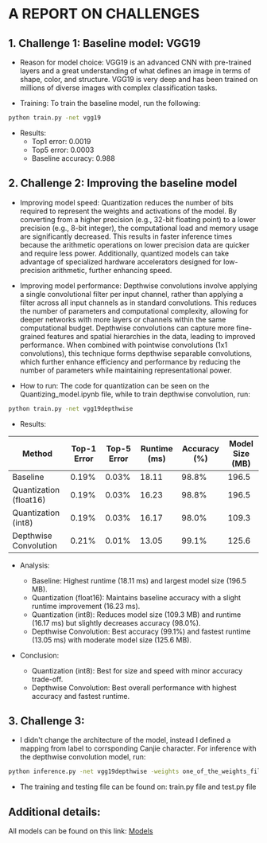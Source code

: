 # A REPORT ON CHALLENGES

## 1. Challenge 1: Baseline model: VGG19
- Reason for model choice: VGG19 is an advanced CNN with pre-trained layers and a great understanding of what defines an image in terms of shape, color, and structure. VGG19 is very deep and has been trained on millions of diverse images with complex classification tasks. 

- Training: To train the baseline model, run the following: 
```bash
python train.py -net vgg19 
```
- Results: 
    - Top1 error: 0.0019
    - Top5 error: 0.0003 
    - Baseline accuracy: 0.988

## 2. Challenge 2: Improving the baseline model 
- Improving model speed: Quantization reduces the number of bits required to represent the weights and activations of the model. By converting from a higher precision (e.g., 32-bit floating point) to a lower precision (e.g., 8-bit integer), the computational load and memory usage are significantly decreased. This results in faster inference times because the arithmetic operations on lower precision data are quicker and require less power. Additionally, quantized models can take advantage of specialized hardware accelerators designed for low-precision arithmetic, further enhancing speed.

- Improving model performance: Depthwise convolutions involve applying a single convolutional filter per input channel, rather than applying a filter across all input channels as in standard convolutions. This reduces the number of parameters and computational complexity, allowing for deeper networks with more layers or channels within the same computational budget. Depthwise convolutions can capture more fine-grained features and spatial hierarchies in the data, leading to improved performance. When combined with pointwise convolutions (1x1 convolutions), this technique forms depthwise separable convolutions, which further enhance efficiency and performance by reducing the number of parameters while maintaining representational power.

- How to run: The code for quantization can be seen on the Quantizing_model.ipynb file, while to train depthwise convolution, run: 
```bash
python train.py -net vgg19depthwise 
```

- Results: 

| Method                | Top-1 Error | Top-5 Error | Runtime (ms) | Accuracy (%) | Model Size (MB) |
|-----------------------|-------------|-------------|--------------|--------------|-----------------|
| Baseline              | 0.19%       | 0.03%       | 18.11        | 98.8%        | 196.5           |
| Quantization (float16)| 0.19%       | 0.03%       | 16.23        | 98.8%        | 196.5           |
| Quantization (int8)   | 0.19%       | 0.03%       | 16.17        | 98.0%        | 109.3           |
| Depthwise Convolution | 0.21%       | 0.01%       | 13.05        | 99.1%        | 125.6           |

- Analysis: 
    - Baseline: Highest runtime (18.11 ms) and largest model size (196.5 MB).
    - Quantization (float16): Maintains baseline accuracy with a slight runtime improvement (16.23 ms).
    - Quantization (int8): Reduces model size (109.3 MB) and runtime (16.17 ms) but slightly decreases accuracy (98.0%).
    - Depthwise Convolution: Best accuracy (99.1%) and fastest runtime (13.05 ms) with moderate model size (125.6 MB).

- Conclusion:
    - Quantization (int8): Best for size and speed with minor accuracy trade-off.
    - Depthwise Convolution: Best overall performance with highest accuracy and fastest runtime.

## 3. Challenge 3: 
- I didn't change the architecture of the model, instead I defined a mapping from label to corrsponding Canjie character. 
For inference with the depthwise convolution model, run: 
```bash
python inference.py -net vgg19depthwise -weights one_of_the_weights_file 
```
- The training and testing file can be found on: train.py file and test.py file 

## Additional details: 
All models can be found on this link: [Models](https://drive.google.com/drive/folders/1POlhdIlJTAnJR3HOjLbakfmV6Xhea8mB?usp=drive_link)
